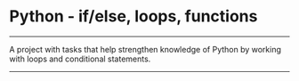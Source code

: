# Python - if/else, loops, functions
***
A project with tasks that help strengthen knowledge of Python by working with loops and conditional statements.
***
